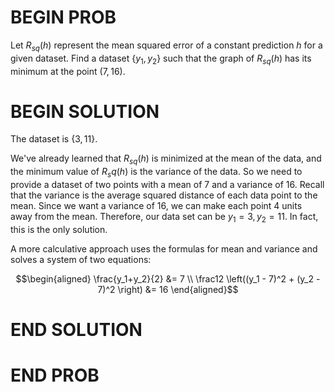 # BEGIN PROB

<!--  -->

Let $R_{sq}(h)$ represent the mean squared error of a constant prediction $h$ for a given dataset. Find a dataset $\{y_1, y_2\}$ such that the graph of $R_{sq}(h)$ has its minimum at the point $(7,16)$.

# BEGIN SOLUTION

The dataset is {$3, 11$}.

We've already learned that $R_{sq}(h)$ is minimized at the mean of the data, and the minimum value of $R_sq(h)$ is the variance of the data. So we need to provide a dataset of two points with a mean of $7$ and a variance of $16$. Recall that the variance is the average squared distance of each data point to the mean. Since we want a variance of $16$, we can make each point $4$ units away from the mean. Therefore, our data set can be $y_1 = 3, y_2 = 11.$ In fact, this is the only solution.

A more calculative approach uses the formulas for mean and variance and solves a system of two equations:

$$\begin{aligned} \frac{y_1+y_2}{2} &= 7 \\ \frac12 \left((y_1 - 7)^2 + (y_2 - 7)^2 \right) &= 16 \end{aligned}$$

# END SOLUTION

# END PROB
